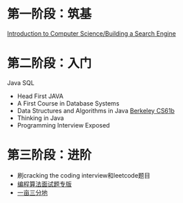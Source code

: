 # 第一阶段：筑基
[Introduction to Computer Science/Building a Search Engine](https://www.udacity.com/course/cs101)
# 第二阶段：入门
Java SQL
* Head First JAVA
* A First Course in Database Systems
* Data Structures and Algorithms in Java [Berkeley CS61b](http://www.cs.berkeley.edu/~jrs/61b/)
* Thinking in Java
* Programming Interview Exposed
# 第三阶段：进阶
* 刷cracking the coding interview和leetcode题目
* [编程算法面试题专版](http://www.1point3acres.com/bbs/forum-84-1.html)
* [一亩三分地](https://www.1point3acres.com/bbs/forum.php?mod=viewthread&tid=303319&extra=&page=1)
